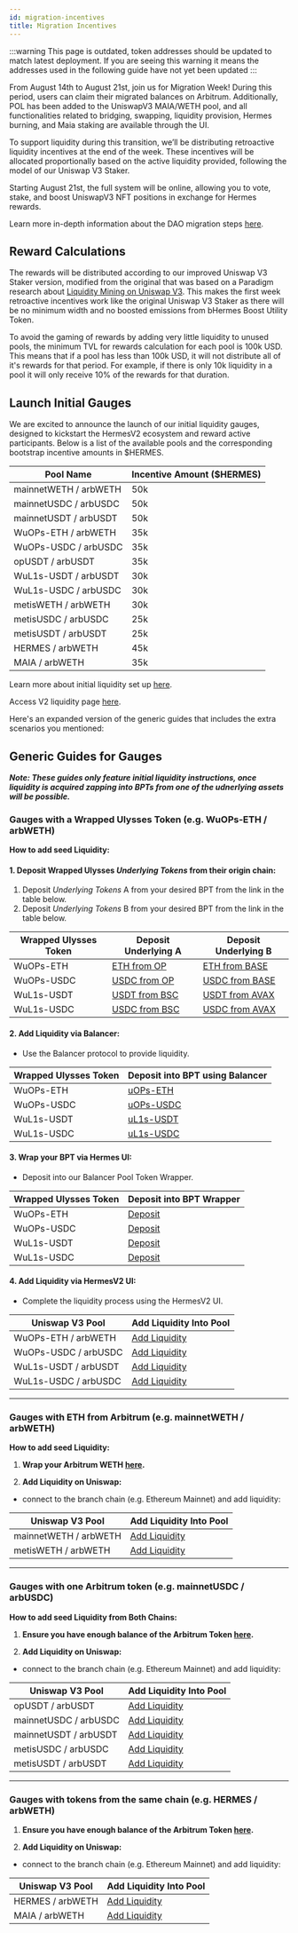 ```yaml
---
id: migration-incentives
title: Migration Incentives
---
```


:::warning
This page is outdated, token addresses should be updated to match latest deployment. If you are seeing this warning it means the addresses used in the following guide have not yet been updated
:::

From August 14th to August 21st, join us for Migration Week! During this period, users can claim their migrated balances on Arbitrum. Additionally, POL has been added to the UniswapV3 MAIA/WETH pool, and all functionalities related to bridging, swapping, liquidity provision, Hermes burning, and Maia staking are available through the UI.

To support liquidity during this transition, we’ll be distributing retroactive liquidity incentives at the end of the week. These incentives will be allocated proportionally based on the active liquidity provided, following the model of our Uniswap V3 Staker.

Starting August 21st, the full system will be online, allowing you to vote, stake, and boost UniswapV3 NFT positions in exchange for Hermes rewards.

Learn more in-depth information about the DAO migration steps [here](https://commonwealth.im/hermes-omnichain/discussion/24358-hip21-governance-proposal-for-migration-to-v2).

## Reward Calculations

The rewards will be distributed according to our improved Uniswap V3 Staker version, modified from the original that was based on a Paradigm research about [Liquidity Mining on Uniswap V3](https://www.paradigm.xyz/2021/05/liquidity-mining-on-uniswap-v3). This makes the first week retroactive incentives work like the original Uniswap V3 Staker as there will be no minimum width and no boosted emissions from bHermes Boost Utility Token.

To avoid the gaming of rewards by adding very little liquidity to unused pools, the minimum TVL for rewards calculation for each pool is 100k USD. This means that if a pool has less than 100k USD, it will not distribute all of it's rewards for that period. For example, if there is only 10k liquidity in a pool it will only receive 10% of the rewards for that duration.

## Launch Initial Gauges

We are excited to announce the launch of our initial liquidity gauges, designed to kickstart the HermesV2 ecosystem and reward active participants. Below is a list of the available pools and the corresponding bootstrap incentive amounts in $HERMES.

| Pool Name             | Incentive Amount ($HERMES) |
| --------------------- | -------------------------- |
| mainnetWETH / arbWETH | 50k                        |
| mainnetUSDC / arbUSDC | 50k                        |
| mainnetUSDT / arbUSDT | 50k                        |
| WuOPs-ETH / arbWETH   | 35k                        |
| WuOPs-USDC / arbUSDC  | 35k                        |
| opUSDT / arbUSDT      | 35k                        |
| WuL1s-USDT / arbUSDT  | 30k                        |
| WuL1s-USDC / arbUSDC  | 30k                        |
| metisWETH / arbWETH   | 30k                        |
| metisUSDC / arbUSDC   | 25k                        |
| metisUSDT / arbUSDT   | 25k                        |
| HERMES / arbWETH      | 45k                        |
| MAIA / arbWETH        | 35k                        |

Learn more about initial liquidity set up [here](https://commonwealth.im/hermes-omnichain/discussion/16558-hip19-launch-parameters-ulysses-chains-and-hermes-gauges).

Access V2 liquidity page [here](https://app.maiadao.io/#/liquidity).

Here's an expanded version of the generic guides that includes the extra scenarios you mentioned:

## Generic Guides for Gauges

**_Note: These guides only feature initial liquidity instructions, once liquidity is acquired zapping into BPTs from one of the udnerlying assets will be possible._**

### Gauges with a Wrapped Ulysses Token (e.g. WuOPs-ETH / arbWETH)

**How to add seed Liquidity:**

#### 1. **Deposit Wrapped Ulysses _Underlying Tokens_ from their origin chain:**

1. Deposit _Underlying Tokens_ A from your desired BPT from the link in the table below.
2. Deposit _Underlying Tokens_ B from your desired BPT from the link in the table below.

| Wrapped Ulysses Token | Deposit Underlying A                                                                                                             | Deposit Underlying B                                                                                                           |
| --------------------- | -------------------------------------------------------------------------------------------------------------------------------- | ------------------------------------------------------------------------------------------------------------------------------ |
| WuOPs-ETH             | [ETH from OP](https://app.maiadao.io/#/ulysses/deposit?inputCurrency=ETH&chain=optimism)                                         | [ETH from BASE](https://app.maiadao.io/#/ulysses/deposit?inputCurrency=ETH&chain=base)                                         |
| WuOPs-USDC            | [USDC from OP](https://app.maiadao.io/#/ulysses/deposit?inputCurrency=0xE839360768881d1bECC05Bff2CC82176F4304D77&chain=optimism) | [USDC from BASE](https://app.maiadao.io/#/ulysses/deposit?inputCurrency=0x57D627b04e397Bd8c32C4aAA05Ec02AD20F0F033&chain=base) |
| WuL1s-USDT            | [USDT from BSC](https://app.maiadao.io/#/ulysses/deposit?inputCurrency=0xb654cB02aB0318985B10CCE2C0027Ef36a3DB55B&chain=bsc)     | [USDT from AVAX](https://app.maiadao.io/#/ulysses/deposit?inputCurrency=0xfD4785566143dc5108333de609ac4E8E0A52D00A&chain=avax) |
| WuL1s-USDC            | [USDC from BSC](https://app.maiadao.io/#/ulysses/deposit?inputCurrency=0x8Ff53B87fEdde6A7dD8Ce4F94865eb826a616e1b&chain=bsc)     | [USDC from AVAX](https://app.maiadao.io/#/ulysses/deposit?inputCurrency=0xf108A590BF86972B9BeaB03d6174AD7907554905&chain=avax) |

#### 2. **Add Liquidity via Balancer:**

- Use the Balancer protocol to provide liquidity.

| Wrapped Ulysses Token | Deposit into BPT using Balancer                                                                                                     |
| --------------------- | ----------------------------------------------------------------------------------------------------------------------------------- |
| WuOPs-ETH             | [uOPs-ETH](https://balancer.fi/pools/arbitrum/v2/0x9ECF98B64986277D53E8C8DBFA1B48B1D4A3DF750000000000000000000005BD/add-liquidity)  |
| WuOPs-USDC            | [uOPs-USDC](https://balancer.fi/pools/arbitrum/v2/0xACDD57300F214E2530DB0F5283036686BB85D67C0000000000000000000005BE/add-liquidity) |
| WuL1s-USDT            | [uL1s-USDT](https://balancer.fi/pools/arbitrum/v2/0xF4D4D470C8BA20FF97FDAFC2DFA0E744A8D904670000000000000000000005BF/add-liquidity) |
| WuL1s-USDC            | [uL1s-USDC](https://balancer.fi/pools/arbitrum/v2/0x72DF281E860117DBF60400D7C5EA770D2379072C0000000000000000000005C1/add-liquidity) |

#### 3. **Wrap your BPT via Hermes UI:**

- Deposit into our Balancer Pool Token Wrapper.

| Wrapped Ulysses Token | Deposit into BPT Wrapper                                                                                                                                                   |
| --------------------- | -------------------------------------------------------------------------------------------------------------------------------------------------------------------------- |
| WuOPs-ETH             | [Deposit](https://app.maiadao.io/#/swap?inputCurrency=0x9ECF98B64986277D53E8C8DBFA1B48B1D4A3DF75&outputCurrency=0x3e926849b99dfCCEA2D1527d86f1ce6102ab11e8&chain=arbitrum) |
| WuOPs-USDC            | [Deposit](https://app.maiadao.io/#/swap?inputCurrency=0xACDD57300F214E2530DB0F5283036686BB85D67C&outputCurrency=0xc6e54f2a194D8f08DFD5a19D012D5A80A1Cc9395&chain=arbitrum) |
| WuL1s-USDT            | [Deposit](https://app.maiadao.io/#/swap?inputCurrency=0xF4D4D470C8BA20FF97FDAFC2DFA0E744A8D90467&outputCurrency=0x12c9aBDf9493ab84ccDBbBBEF885753f42f59c42&chain=arbitrum) |
| WuL1s-USDC            | [Deposit](https://app.maiadao.io/#/swap?inputCurrency=0x72DF281E860117DBF60400D7C5EA770D2379072C&outputCurrency=0x984CcfafE1426342D24258a72E2dbEBa1660A386&chain=arbitrum) |

#### 4. **Add Liquidity via HermesV2 UI:**

- Complete the liquidity process using the HermesV2 UI.

| Uniswap V3 Pool      | Add Liquidity Into Pool                                                                                                                            |
| -------------------- | -------------------------------------------------------------------------------------------------------------------------------------------------- |
| WuOPs-ETH / arbWETH  | [Add Liquidity](https://app.maiadao.io/#/add/0x82aF49447D8a07e3bd95BD0d56f35241523fBab1/0x3e926849b99dfCCEA2D1527d86f1ce6102ab11e8?chain=arbitrum) |
| WuOPs-USDC / arbUSDC | [Add Liquidity](https://app.maiadao.io/#/add/0xaf88d065e77c8cC2239327C5EDb3A432268e5831/0xc6e54f2a194D8f08DFD5a19D012D5A80A1Cc9395?chain=arbitrum) |
| WuL1s-USDT / arbUSDT | [Add Liquidity](https://app.maiadao.io/#/add/0xFd086bC7CD5C481DCC9C85ebE478A1C0b69FCbb9/0x12c9aBDf9493ab84ccDBbBBEF885753f42f59c42?chain=arbitrum) |
| WuL1s-USDC / arbUSDC | [Add Liquidity](https://app.maiadao.io/#/add/0xaf88d065e77c8cC2239327C5EDb3A432268e5831/0x984CcfafE1426342D24258a72E2dbEBa1660A386?chain=arbitrum) |

---

### Gauges with ETH from Arbitrum (e.g. mainnetWETH / arbWETH)

**How to add seed Liquidity:**

1. **Wrap your Arbitrum WETH [here](https://app.maiadao.io/#/swap?inputCurrency=ETH&outputCurrency=0x82aF49447D8a07e3bd95BD0d56f35241523fBab1&chain=arbitrum).**

2. **Add Liquidity on Uniswap:**

- connect to the branch chain (e.g. Ethereum Mainnet) and add liquidity:

| Uniswap V3 Pool       | Add Liquidity Into Pool                                                                                                                           |
| --------------------- | ------------------------------------------------------------------------------------------------------------------------------------------------- |
| mainnetWETH / arbWETH | [Add Liquidity](https://app.maiadao.io/#/add/0x82aF49447D8a07e3bd95BD0d56f35241523fBab1/0x4bbfdd5c35566a6cd3e4b9ac8f05b7e7a98c16c6?chain=mainnet) |
| metisWETH / arbWETH   | [Add Liquidity](https://app.maiadao.io/add/0x82aF49447D8a07e3bd95BD0d56f35241523fBab1/0xF7200F9c75c7D553a82F7400f5c8B431694e10bb)                 |

---

### Gauges with one Arbitrum token (e.g. mainnetUSDC / arbUSDC)

**How to add seed Liquidity from Both Chains:**

1. **Ensure you have enough balance of the Arbitrum Token [here](https://app.maiadao.io/#/swap?chain=arbitrum).**

2. **Add Liquidity on Uniswap:**

- connect to the branch chain (e.g. Ethereum Mainnet) and add liquidity:

| Uniswap V3 Pool       | Add Liquidity Into Pool                                                                                                                            |
| --------------------- | -------------------------------------------------------------------------------------------------------------------------------------------------- |
| opUSDT / arbUSDT      | [Add Liquidity](https://app.maiadao.io/#/add/0x390D857082b406f06b4d5c8377EC0aD36713aC33/0xFd086bC7CD5C481DCC9C85ebE478A1C0b69FCbb9?chain=optimism) |
| mainnetUSDC / arbUSDC | [Add Liquidity](https://app.maiadao.io/#/add/0xaf88d065e77c8cC2239327C5EDb3A432268e5831/0x82ab9B2398217bF0200Bc8b18f2A995C1eFb975a?chain=mainnet)  |
| mainnetUSDT / arbUSDT | [Add Liquidity](https://app.maiadao.io/#/add/0xFd086bC7CD5C481DCC9C85ebE478A1C0b69FCbb9/0x0f2944ff2566Aa405ea7A9522ff5cD0cD5EF1797?chain=mainnet)  |
| metisUSDC / arbUSDC   | [Add Liquidity](https://app.maiadao.io/#/add/0xd7654107697D484c0070F6d71C699B6a1A9A9795/0xaf88d065e77c8cC2239327C5EDb3A432268e5831?chain=metis)    |
| metisUSDT / arbUSDT   | [Add Liquidity](https://app.maiadao.io/#/add/0xE18b9c05E3Bb22652812e3eD43459Ad8A8bB6A70/0xFd086bC7CD5C481DCC9C85ebE478A1C0b69FCbb9?chain=metis)    |

---

### Gauges with tokens from the same chain (e.g. HERMES / arbWETH)

1. **Ensure you have enough balance of the Arbitrum Token [here](https://app.maiadao.io/#/swap?chain=arbitrum).**

2. **Add Liquidity on Uniswap:**

- connect to the branch chain (e.g. Ethereum Mainnet) and add liquidity:

| Uniswap V3 Pool  | Add Liquidity Into Pool                                                                                                                            |
| ---------------- | -------------------------------------------------------------------------------------------------------------------------------------------------- |
| HERMES / arbWETH | [Add Liquidity](https://app.maiadao.io/#/add/0x82aF49447D8a07e3bd95BD0d56f35241523fBab1/0x45940000009600102A1c002F0097C4A500fa00AB?chain=arbitrum) |
| MAIA / arbWETH   | [Add Liquidity](https://app.maiadao.io/#/add/0x82aF49447D8a07e3bd95BD0d56f35241523fBab1/0x00000000ea00F3F4000e7Ed5Ed91965b19f1009B?chain=arbitrum) |
